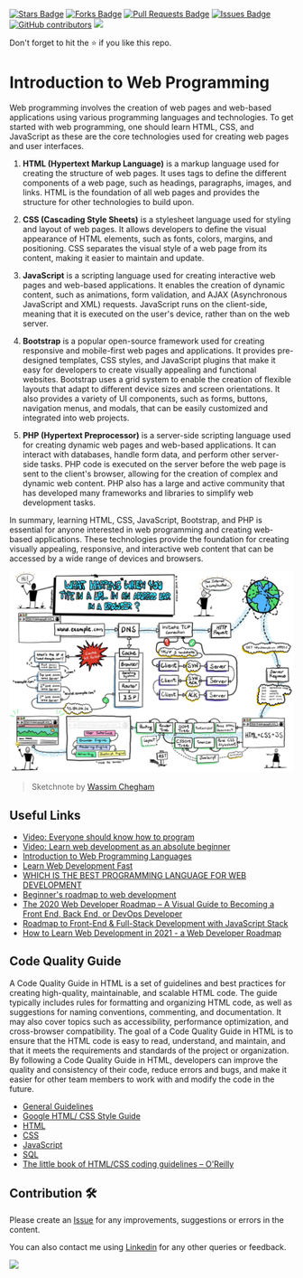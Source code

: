<a href="https://github.com/drshahizan/learn-php/stargazers"><img src="https://img.shields.io/github/stars/drshahizan/learn-php" alt="Stars Badge"/></a>
<a href="https://github.com/drshahizan/learn-php/network/members"><img src="https://img.shields.io/github/forks/drshahizan/learn-php" alt="Forks Badge"/></a>
<a href="https://github.com/drshahizan/learn-php/pulls"><img src="https://img.shields.io/github/issues-pr/drshahizan/learn-php" alt="Pull Requests Badge"/></a>
<a href="https://github.com/drshahizan/learn-php/issues"><img src="https://img.shields.io/github/issues/drshahizan/learn-php" alt="Issues Badge"/></a>
<a href="https://github.com/drshahizan/learn-php/graphs/contributors"><img alt="GitHub contributors" src="https://img.shields.io/github/contributors/drshahizan/learn-php?color=2b9348"></a>
![](https://visitor-badge.glitch.me/badge?page_id=drshahizan/learn-php)

Don't forget to hit the :star: if you like this repo.
# Introduction to Web Programming
Web programming involves the creation of web pages and web-based applications using various programming languages and technologies. To get started with web programming, one should learn HTML, CSS, and JavaScript as these are the core technologies used for creating web pages and user interfaces.

1. **HTML (Hypertext Markup Language)** is a markup language used for creating the structure of web pages. It uses tags to define the different components of a web page, such as headings, paragraphs, images, and links. HTML is the foundation of all web pages and provides the structure for other technologies to build upon.

2. **CSS (Cascading Style Sheets)** is a stylesheet language used for styling and layout of web pages. It allows developers to define the visual appearance of HTML elements, such as fonts, colors, margins, and positioning. CSS separates the visual style of a web page from its content, making it easier to maintain and update.

3. **JavaScript** is a scripting language used for creating interactive web pages and web-based applications. It enables the creation of dynamic content, such as animations, form validation, and AJAX (Asynchronous JavaScript and XML) requests. JavaScript runs on the client-side, meaning that it is executed on the user's device, rather than on the web server.

4. **Bootstrap** is a popular open-source framework used for creating responsive and mobile-first web pages and applications. It provides pre-designed templates, CSS styles, and JavaScript plugins that make it easy for developers to create visually appealing and functional websites. Bootstrap uses a grid system to enable the creation of flexible layouts that adapt to different device sizes and screen orientations. It also provides a variety of UI components, such as forms, buttons, navigation menus, and modals, that can be easily customized and integrated into web projects.

5. **PHP (Hypertext Preprocessor)** is a server-side scripting language used for creating dynamic web pages and web-based applications. It can interact with databases, handle form data, and perform other server-side tasks. PHP code is executed on the server before the web page is sent to the client's browser, allowing for the creation of complex and dynamic web content. PHP also has a large and active community that has developed many frameworks and libraries to simplify web development tasks.

In summary, learning HTML, CSS, JavaScript, Bootstrap, and PHP is essential for anyone interested in web programming and creating web-based applications. These technologies provide the foundation for creating visually appealing, responsive, and interactive web content that can be accessed by a wide range of devices and browsers.

![Browser sketchnote](browser.jpg)
> Sketchnote by [Wassim Chegham](https://dev.to/wassimchegham/ever-wondered-what-happens-when-you-type-in-a-url-in-an-address-bar-in-a-browser-3dob)

## Useful Links

- [Video: Everyone should know how to program](https://youtu.be/sDk1pTDPROIhttps://youtu.be/ysEN5RaKOlA)
- [Video: Learn web development as an absolute beginner](https://youtu.be/ysEN5RaKOlA)
- [Introduction to Web Programming Languages](https://www.educba.com/web-programming-languages/)
- [Learn Web Development Fast](https://seo-trench.com/learn-web-development)
- [WHICH IS THE BEST PROGRAMMING LANGUAGE FOR WEB DEVELOPMENT](https://www.tekshapers.com/blog/Which-is-the-Best-Programming-Language-for-Web-Development)
- [Beginner's roadmap to web development](https://www.freecodecamp.org/news/beginners-roadmap-web-development/)
- [The 2020 Web Developer Roadmap – A Visual Guide to Becoming a Front End, Back End, or DevOps Developer](https://www.freecodecamp.org/news/2019-web-developer-roadmap/)
- [Roadmap to Front-End & Full-Stack Development with JavaScript Stack](https://ilovecoding.org/blog/roadmap)
- [How to Learn Web Development in 2021 - a Web Developer Roadmap](https://www.freecodecamp.org/news/how-to-learn-web-dev-in-2021-roadmap/)

## Code Quality Guide
A Code Quality Guide in HTML is a set of guidelines and best practices for creating high-quality, maintainable, and scalable HTML code. The guide typically includes rules for formatting and organizing HTML code, as well as suggestions for naming conventions, commenting, and documentation. It may also cover topics such as accessibility, performance optimization, and cross-browser compatibility. The goal of a Code Quality Guide in HTML is to ensure that the HTML code is easy to read, understand, and maintain, and that it meets the requirements and standards of the project or organization. By following a Code Quality Guide in HTML, developers can improve the quality and consistency of their code, reduce errors and bugs, and make it easier for other team members to work with and modify the code in the future.

- [General Guidelines](https://courses.cs.washington.edu/courses/cse154/codequalityguide/)
- [Google HTML/ CSS Style Guide](https://google.github.io/styleguide/htmlcssguide.html)
- [HTML](https://courses.cs.washington.edu/courses/cse154/codequalityguide/html/)
- [CSS](https://courses.cs.washington.edu/courses/cse154/codequalityguide/css/)
- [JavaScript](https://courses.cs.washington.edu/courses/cse154/codequalityguide/javascript/)
- [SQL](https://courses.cs.washington.edu/courses/cse154/codequalityguide/sql/)
- [The little book of HTML/CSS coding guidelines – O'Reilly](https://www.oreilly.com/content/little-book-html-css-coding-guidelines/)


## Contribution 🛠️
Please create an [Issue](https://github.com/drshahizan/learn-php/issues) for any improvements, suggestions or errors in the content.

You can also contact me using [Linkedin](https://www.linkedin.com/in/drshahizan/) for any other queries or feedback.

![](https://komarev.com/ghpvc/?username=drshahizan&label=Views&color=0e75b6&style=flat)

